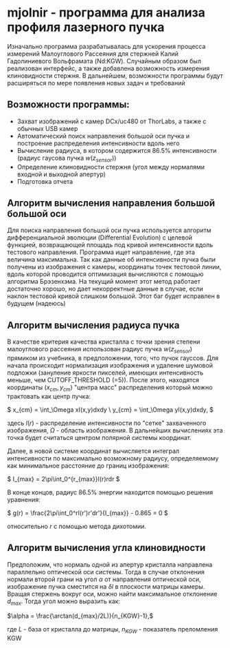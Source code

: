 # mjolnir - программа для анализа профиля лазерного пучка

Изначально программа разрабатывалась для ускорения процесса измерений Малоуглового Рассеяния для стержней Калий Гадолиниевого Вольфрамата (Nd:KGW). Случайным образом 
был реализован интерфейс, а также добавлена возможность измерения клиновидности стержня. В дальнейшем, возможности программы будут расширяться по мере появления новых задач и требований

## Возможности программы:
- Захват изображений с камер DCx/uc480 от ThorLabs, а также с обычных USB камер
- Автоматический поиск направления большой оси пучка и построение распределения интенсивности вдоль него
- Вычисление радиуса, в котором содержится 86.5% интенсивности (радиус гаусова пучка $w(z_{sensor})$)
- Определение клиновидности стержня (угол между нормалями входной и выходной апертур)
- Подготовка отчета

## Алгоритм вычисления направления большой большой оси
Для поиска направления большой оси пучка используется алгоритм дифференциальной эволюции (Differential Evolution) c целевой функцией, возвращающей площадь под кривой интенсивности вдоль 
тестового направления. Программа ищет направление, где эта величина максимальна. Так как данные об интенсивности пучка были получены из изображения с камеры, координаты точек тестовой линии, вдоль которой проводится оптимизация вычисляются с помощью
алгоритма Брэзенхэма. На текущий момент этот метод работает достаточно хорошо, но дает некорректные данные в случае, если наклон тестовой кривой слишком большой. Этот баг будет исправлен
в будущем (надеюсь)

## Алгоритм вычисления радиуса пучка
В качестве критерия качества кристалла с точки зрения степени малоуглового рассеяния использован радиус пучка $w(z_{sensor})$ прямиком из учебника, в предположении, того, что пучок гауссов.
Для начала происходит нормализация изображения и удаление шумовой подложки (зануление яркости пикселей, имеющих интенсивность меньше, чем CUTOFF_THRESHOLD (=5)). 
После этого, находятся координаты $(x_{cm},y_{cm})$ "центра масс" распределения который можно трактовать как центр пучка:

$
x_{cm} = \int_\Omega xI(x,y)dxdy \\
y_{cm} = \int_\Omega yI(x,y)dxdy,
$

здесь $I(r)$ - распределение интенсивности по "сетке" захваченного изображения, $\Omega$ - область изображения. В дальнейших вычислениях эта точка будет считаться центром полярной системы координат.

Далее, в новой системе координат вычисляется интеграл интенсивности по максимально возможному 
радиусу, определяемому как минимальное расстояние до границ изображения:

$
I_{max} = 2\pi\int_0^{r_{max}}I(r)rdr 
$ 

В конце концов, радиус 86.5% энергии находится  помощью решения уравнения:

$
g(r) = \frac{2\pi\int_0^rI(r')r'dr'}{I_{max}} - 0.865 = 0
$

относительно $r$ с помощью метода дихотомии. 
## Алгоритм вычисления угла клиновидности
Предположим, что нормаль одной из апертур кристалла направлена параллельно оптической оси системы. Тогда в случае отклонения нормали второй грани на угол $\alpha$ от направления 
оптической оси, изображение пучка сместится на $\delta l$ в плоскости матрицы камеры. Вращая стержень вокруг оси, можно найти максимальное отклонение $d_{max}$. Тогда угол можно выразить как:

$\alpha = \frac{\arctan(d_{max}/2L)}{n_{KGW}-1},$

где $L$ - база от кристалла до матрицы, $n_{KGW}$ - показатель преломления KGW
